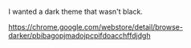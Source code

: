 I wanted a dark theme that wasn't black.

https://chrome.google.com/webstore/detail/browse-darker/pbibagopjmadojpcpifdoacchffdjdgh

